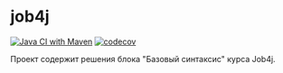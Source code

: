 # job4j

[![Java CI with Maven](https://github.com/aswsx/job4j_elementary/actions/workflows/maven.yml/badge.svg)](https://github.com/aswsx/job4j_elementary/actions/workflows/maven.yml)
[![codecov](https://codecov.io/gh/aswsx/job4j_elementary/branch/master/graph/badge.svg?token=4G3KRY1F7Y)](https://codecov.io/gh/aswsx/job4j_elementary)

 Проект содержит решения блока "Базовый синтаксис" курса Job4j.